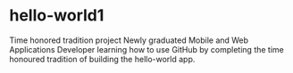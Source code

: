 # hello-world1
Time honored tradition project
Newly graduated Mobile and Web Applications Developer learning how to use GitHub by completing the time honoured tradition of building the hello-world app.
